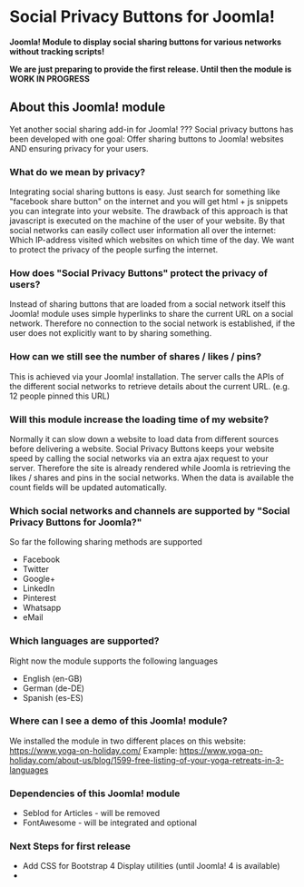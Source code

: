 # Social Privacy Buttons for Joomla!
**Joomla! Module to display social sharing buttons for various networks without tracking scripts!**

**We are just preparing to provide the first release. Until then the module is WORK IN PROGRESS**

## About this Joomla! module
Yet another social sharing add-in for Joomla! ???
Social privacy buttons has been developed with one goal: Offer sharing buttons to Joomla! websites AND ensuring privacy for your users.

### What do we mean by privacy?
Integrating social sharing buttons is easy. Just search for something like "facebook share button" on the internet and you will get html + js snippets you can integrate into your website.
The drawback of this approach is that javascript is executed on the machine of the user of your website. By that social networks can easily collect user information all over the internet: Which IP-address visited which websites on which time of the day.
We want to protect the privacy of the people surfing the internet.

### How does "Social Privacy Buttons" protect the privacy of users?
Instead of sharing buttons that are loaded from a social network itself this Joomla! module uses simple hyperlinks to share the current URL on a social network. Therefore no connection to the social network is established, if the user does not explicitly want to by sharing something.

### How can we still see the number of shares / likes / pins?
This is achieved via your Joomla! installation. The server calls the APIs of the different social networks to retrieve details about the current URL. (e.g. 12 people pinned this URL)

### Will this module increase the loading time of my website?
Normally it can slow down a website to load data from different sources before delivering a website.
Social Privacy Buttons keeps your website speed by calling the social networks via an extra ajax request to your server. Therefore the site is already rendered while Joomla is retrieving the likes / shares and pins in the social networks. When the data is available the count fields will be updated automatically.

### Which social networks and channels are supported by "Social Privacy Buttons for Joomla?"
So far the following sharing methods are supported
* Facebook
* Twitter
* Google+
* LinkedIn
* Pinterest
* Whatsapp
* eMail

### Which languages are supported?
Right now the module supports the following languages
* English (en-GB)
* German (de-DE)
* Spanish (es-ES)

### Where can I see a demo of this Joomla! module?
We installed the module in two different places on this website: https://www.yoga-on-holiday.com/
Example: https://www.yoga-on-holiday.com/about-us/blog/1599-free-listing-of-your-yoga-retreats-in-3-languages

### Dependencies of this Joomla! module
* Seblod for Articles - will be removed
* FontAwesome - will be integrated and optional

### Next Steps for first release
* Add CSS for Bootstrap 4 Display utilities (until Joomla! 4 is available)
* 
